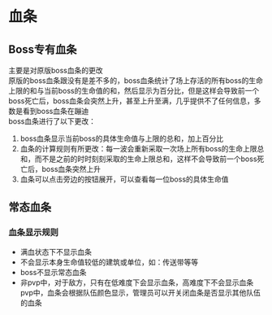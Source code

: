 # 血条
## Boss专有血条
主要是对原版boss血条的更改  
原版的boss血条跟没有是差不多的，boss血条统计了场上存活的所有boss的生命上限的和与当前boss的生命值的和，然后显示为百分比，但是这样会导致前一个boss死亡后，boss血条会突然上升，甚至上升至满，几乎提供不了任何信息，多数是看到boss血条在蹦迪  
boss血条进行了以下更改：  
1. boss血条显示当前boss的具体生命值与上限的总和，加上百分比
2. 血条的计算规则有所更改：每一波会重新采取一次场上所有boss的生命上限总和，而不是之前的时时刻刻采取的生命上限总和，这样不会导致前一个boss死亡后，boss血条突然上升
3. 血条可以点击旁边的按钮展开，可以查看每一位boss的具体生命值

## 常态血条
### 血条显示规则  
- 满血状态下不显示血条
- 不会显示本身生命值较低的建筑或单位，如：传送带等等  
- boss不显示常态血条
- 非pvp中，对于敌方，只有在低难度下会显示血条，高难度下不会显示血条  
pvp中，血条会根据队伍颜色显示，管理员可以开关闭血条是否显示其他队伍的血条


